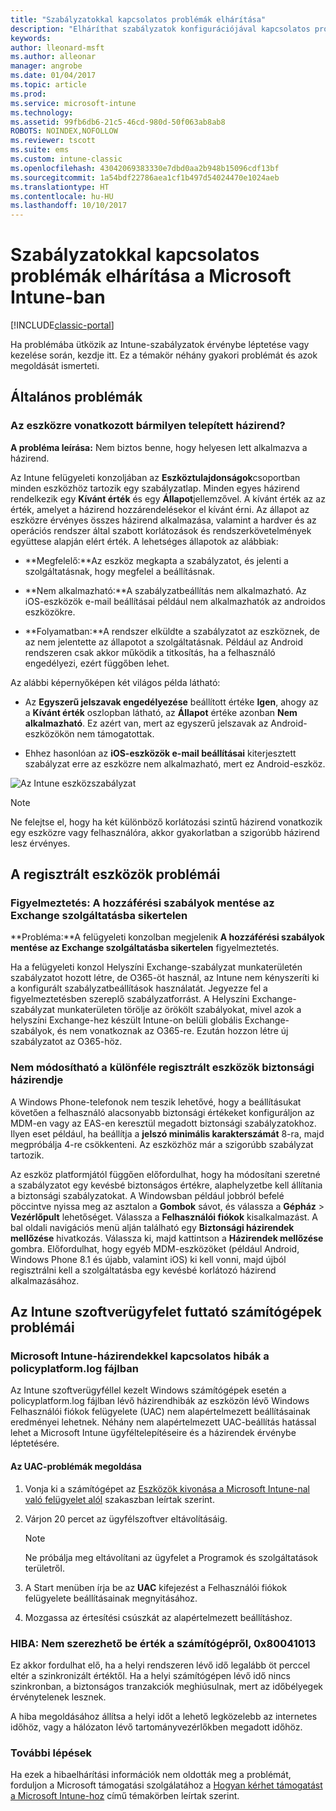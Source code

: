 ```yaml
---
title: "Szabályzatokkal kapcsolatos problémák elhárítása"
description: "Elháríthat szabályzatok konfigurációjával kapcsolatos problémákat."
keywords: 
author: lleonard-msft
ms.author: alleonar
manager: angrobe
ms.date: 01/04/2017
ms.topic: article
ms.prod: 
ms.service: microsoft-intune
ms.technology: 
ms.assetid: 99fb6db6-21c5-46cd-980d-50f063ab8ab8
ROBOTS: NOINDEX,NOFOLLOW
ms.reviewer: tscott
ms.suite: ems
ms.custom: intune-classic
ms.openlocfilehash: 43042069383330e7dbd0aa2b948b15096cdf13bf
ms.sourcegitcommit: 1a54bdf22786aea1cf1b497d54024470e1024aeb
ms.translationtype: HT
ms.contentlocale: hu-HU
ms.lasthandoff: 10/10/2017
---
```

# <a name="troubleshoot-policies-in-microsoft-intune"></a>Szabályzatokkal kapcsolatos problémák elhárítása a Microsoft Intune-ban

[!INCLUDE[classic-portal](../includes/classic-portal.md)]

Ha problémába ütközik az Intune-szabályzatok érvénybe léptetése vagy kezelése során, kezdje itt. Ez a témakör néhány gyakori problémát és azok megoldását ismerteti.

## <a name="general-issues"></a>Általános problémák

### <a name="was-a-deployed-policy-applied-to-the-device"></a>Az eszközre vonatkozott bármilyen telepített házirend?
**A probléma leírása:** Nem biztos benne, hogy helyesen lett alkalmazva a házirend.

Az Intune felügyeleti konzoljában az **Eszköztulajdonságok**csoportban minden eszközhöz tartozik egy szabályzatlap. Minden egyes házirend rendelkezik egy **Kívánt érték** és egy **Állapot**jellemzővel. A kívánt érték az az érték, amelyet a házirend hozzárendelésekor el kívánt érni. Az állapot az eszközre érvényes összes házirend alkalmazása, valamint a hardver és az operációs rendszer által szabott korlátozások és rendszerkövetelmények együttese alapján elért érték. A lehetséges állapotok az alábbiak:

-   **Megfelelő:**Az eszköz megkapta a szabályzatot, és jelenti a szolgáltatásnak, hogy megfelel a beállításnak.

-   **Nem alkalmazható:**A szabályzatbeállítás nem alkalmazható. Az iOS-eszközök e-mail beállításai például nem alkalmazhatók az androidos eszközökre.

-   **Folyamatban:**A rendszer elküldte a szabályzatot az eszköznek, de az nem jelentette az állapotot a szolgáltatásnak. Például az Android rendszeren csak akkor működik a titkosítás, ha a felhasználó engedélyezi, ezért függőben lehet.

Az alábbi képernyőképen két világos példa látható:

-   Az **Egyszerű jelszavak engedélyezése** beállított értéke **Igen**, ahogy az a **Kívánt érték** oszlopban látható, az **Állapot** értéke azonban **Nem alkalmazható**. Ez azért van, mert az egyszerű jelszavak az Android-eszközökön nem támogatottak.

-   Ehhez hasonlóan az **iOS-eszközök e-mail beállításai** kiterjesztett szabályzat erre az eszközre nem alkalmazható, mert ez Android-eszköz.

![Az Intune eszközszabályzat](../media/Intune-Device-Policy-v.2.jpg)

> [!NOTE]
> Ne felejtse el, hogy ha két különböző korlátozási szintű házirend vonatkozik egy eszközre vagy felhasználóra, akkor gyakorlatban a szigorúbb házirend lesz érvényes.


## <a name="issues-with-enrolled-devices"></a>A regisztrált eszközök problémái

### <a name="alert-saving-of-access-rules-to-exchange-has-failed"></a>Figyelmeztetés: A hozzáférési szabályok mentése az Exchange szolgáltatásba sikertelen
**Probléma:**A felügyeleti konzolban megjelenik **A hozzáférési szabályok mentése az Exchange szolgáltatásba sikertelen**  figyelmeztetés.

Ha a felügyeleti konzol Helyszíni Exchange-szabályzat munkaterületén szabályzatot hozott létre, de O365-öt használ, az Intune nem kényszeríti ki a konfigurált szabályzatbeállítások használatát. Jegyezze fel a figyelmeztetésben szereplő szabályzatforrást.  A Helyszíni Exchange-szabályzat munkaterületen törölje az örökölt szabályokat, mivel azok a helyszíni Exchange-hez készült Intune-on belüli globális Exchange-szabályok, és nem vonatkoznak az O365-re. Ezután hozzon létre új szabályzatot az O365-höz.

### <a name="cannot-change-security-policy-for-various-enrolled-devices"></a>Nem módosítható a különféle regisztrált eszközök biztonsági házirendje
A Windows Phone-telefonok nem teszik lehetővé, hogy a beállításukat követően a felhasználó alacsonyabb biztonsági értékeket konfiguráljon az MDM-en vagy az EAS-en keresztül megadott biztonsági szabályzatokhoz. Ilyen eset például, ha beállítja a **jelszó minimális karakterszámát** 8-ra, majd megpróbálja 4-re csökkenteni. Az eszközhöz már a szigorúbb szabályzat tartozik.

Az eszköz platformjától függően előfordulhat, hogy ha módosítani szeretné a szabályzatot egy kevésbé biztonságos értékre, alaphelyzetbe kell állítania a biztonsági szabályzatokat.
A Windowsban például jobbról befelé pöccintve nyissa meg az asztalon a **Gombok** sávot, és válassza a **Gépház** &gt; **Vezérlőpult** lehetőséget.  Válassza a **Felhasználói fiókok** kisalkalmazást.
A bal oldali navigációs menü alján található egy **Biztonsági házirendek mellőzése** hivatkozás. Válassza ki, majd kattintson a **Házirendek mellőzése** gombra.
Előfordulhat, hogy egyéb MDM-eszközöket (például Android, Windows Phone 8.1 és újabb, valamint iOS) ki kell vonni, majd újból regisztrálni kell a szolgáltatásba egy kevésbé korlátozó házirend alkalmazásához.

## <a name="issues-with-pcs-that-run-the-intune-software-client"></a>Az Intune szoftverügyfelet futtató számítógépek problémái

### <a name="microsoft-intune-policy-related-errors-in-policyplatformlog"></a>Microsoft Intune-házirendekkel kapcsolatos hibák a policyplatform.log fájlban
Az Intune szoftverügyféllel kezelt Windows számítógépek esetén a policyplatform.log fájlban lévő házirendhibák az eszközön lévő Windows Felhasználói fiókok felügyelete (UAC) nem alapértelmezett beállításainak eredményei lehetnek. Néhány nem alapértelmezett UAC-beállítás hatással lehet a Microsoft Intune ügyféltelepítéseire és a házirendek érvénybe léptetésére.

#### <a name="to-resolve-uac-issues"></a>Az UAC-problémák megoldása

1.  Vonja ki a számítógépet az [Eszközök kivonása a Microsoft Intune-nal való felügyelet alól](/intune-classic/deploy-use/retire-devices-from-microsoft-intune-management) szakaszban leírtak szerint.

2.  Várjon 20 percet az ügyfélszoftver eltávolításáig.

    > [!NOTE]
    > Ne próbálja meg eltávolítani az ügyfelet a Programok és szolgáltatások területről.

3.  A Start menüben írja be az **UAC** kifejezést a Felhasználói fiókok felügyelete beállításainak megnyitásához.

4.  Mozgassa az értesítési csúszkát az alapértelmezett beállításhoz.

### <a name="error-cannot-obtain-the-value-from-the-computer-0x80041013"></a>HIBA: Nem szerezhető be érték a számítógépről, 0x80041013
Ez akkor fordulhat elő, ha a helyi rendszeren lévő idő legalább öt perccel eltér a szinkronizált értéktől. Ha a helyi számítógépen lévő idő nincs szinkronban, a biztonságos tranzakciók meghiúsulnak, mert az időbélyegek érvénytelenek lesznek.

A hiba megoldásához állítsa a helyi időt a lehető legközelebb az internetes időhöz, vagy a hálózaton lévő tartományvezérlőkben megadott időhöz.








### <a name="next-steps"></a>További lépések
Ha ezek a hibaelhárítási információk nem oldották meg a problémát, forduljon a Microsoft támogatási szolgálatához a [Hogyan kérhet támogatást a Microsoft Intune-hoz](how-to-get-support-for-microsoft-intune.md) című témakörben leírtak szerint.
